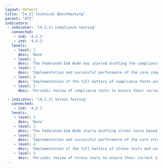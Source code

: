 ```yaml
---
layout: default
title: "[4.2] Technical Benchmarking"
parent: "4TI"
indicators:
 - indicator: '[4.2.1] Compliance testing'
   connected:
    - ind: '4.2.2'
    - ind: '4.4.2'
   levels:
    - level: 1
      desc: 'None'
    - level: 2
      desc: 'The Federated EGA Node has started drafting the compliance tests considering the tests defined in the context of the Federated EGA ecosystem'
    - level: 3  
      desc: 'Implementation and successful performance of the core compliance tests as defined in the Federated EGA ecosystem.'
    - level: 4
      desc: 'Implementation of the full battery of compliance tests and successful performance of tests to a production-level standard as defined in the Federated EGA ecosystem'
    - level: 5
      desc: 'Periodic review of compliance tests to ensure their correct implementation and up-to-date with agreements taken in the Federated EGA ecosystem. Provide feedback and contribute to improving compilance tests, e.g. conforming to new standards, in the framework of the Federated EGA ecosystem as well as develop new stress tests for services unique to the node.'

 - indicator: '[4.2.2] Stress Testing'
   connected:
    - ind: '4.2.1'
   levels:
    - level: 1
      desc: 'None'
    - level: 2
      desc: 'The Federated EGA Node starts drafting stress tests based on existing knowledge at the Federated EGA ecosystem'
    - level: 3  
      desc: 'Implementation and successful performance of the core stress tests as defined in the Federated EGA ecosystem.'
    - level: 4
      desc: 'Implementation of the full battery of stress tests and successful performance of tests to a production-level standard as defined in the Federated EGA ecosystem'
    - level: 5
      desc: 'Periodic review of stress tests to ensure their correct implementation and up-to-date with agreements taken in the Federated EGA ecosystem. Provide feedback and contribute to improving existing tests, e.g. conforming to new standards, in the framework of the Federated EGA ecosystem as well as develop new stress tests for services unique to the node.'
---
```

